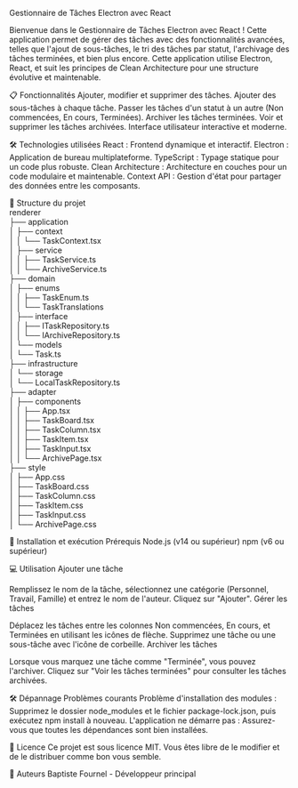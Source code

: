Gestionnaire de Tâches Electron avec React

Bienvenue dans le Gestionnaire de Tâches Electron avec React ! Cette application permet de gérer des tâches avec des fonctionnalités avancées, telles que l'ajout de sous-tâches, le tri des tâches par statut, l'archivage des tâches terminées, et bien plus encore. Cette application utilise Electron, React, et suit les principes de Clean Architecture pour une structure évolutive et maintenable.

📋 Fonctionnalités
Ajouter, modifier et supprimer des tâches.
Ajouter des sous-tâches à chaque tâche.
Passer les tâches d'un statut à un autre (Non commencées, En cours, Terminées).
Archiver les tâches terminées.
Voir et supprimer les tâches archivées.
Interface utilisateur interactive et moderne.


🛠️ Technologies utilisées
React : Frontend dynamique et interactif.
Electron : Application de bureau multiplateforme.
TypeScript : Typage statique pour un code plus robuste.
Clean Architecture : Architecture en couches pour un code modulaire et maintenable.
Context API : Gestion d'état pour partager des données entre les composants.


📂 Structure du projet <br>
renderer <br>
├── application <br>
│   ├── context <br>
│   │   └── TaskContext.tsx <br>
│   ├── service <br>
│   │   ├── TaskService.ts <br>
│   │   └── ArchiveService.ts <br>
├── domain <br>
│   ├── enums <br>
│   │   ├── TaskEnum.ts <br>
│   │   └── TaskTranslations <br>
│   ├── interface <br>
│   │   ├── ITaskRepository.ts <br>
│   │   └── IArchiveRepository.ts <br>
│   └── models <br>
│       └── Task.ts <br>
├── infrastructure <br>
│   └── storage <br>
│       └── LocalTaskRepository.ts <br>
├── adapter <br>
│   ├── components <br>
│   │   ├── App.tsx <br>
│   │   ├── TaskBoard.tsx <br>
│   │   ├── TaskColumn.tsx <br>
│   │   ├── TaskItem.tsx <br>
│   │   ├── TaskInput.tsx <br>
│   │   └── ArchivePage.tsx <br>
├── style <br>
│   ├── App.css <br>
│   ├── TaskBoard.css <br>
│   ├── TaskColumn.css <br>
│   ├── TaskItem.css <br>
│   ├── TaskInput.css <br>
│   └── ArchivePage.css <br>


🚀 Installation et exécution
Prérequis
Node.js (v14 ou supérieur)
npm (v6 ou supérieur)

💻 Utilisation
Ajouter une tâche

Remplissez le nom de la tâche, sélectionnez une catégorie (Personnel, Travail, Famille) et entrez le nom de l'auteur. Cliquez sur "Ajouter".
Gérer les tâches

Déplacez les tâches entre les colonnes Non commencées, En cours, et Terminées en utilisant les icônes de flèche.
Supprimez une tâche ou une sous-tâche avec l'icône de corbeille.
Archiver les tâches

Lorsque vous marquez une tâche comme "Terminée", vous pouvez l'archiver.
Cliquez sur "Voir les tâches terminées" pour consulter les tâches archivées.

🛠️ Dépannage
Problèmes courants
Problème d'installation des modules : Supprimez le dossier node_modules et le fichier package-lock.json, puis exécutez npm install à nouveau.
L'application ne démarre pas : Assurez-vous que toutes les dépendances sont bien installées.

📄 Licence
Ce projet est sous licence MIT. Vous êtes libre de le modifier et de le distribuer comme bon vous semble.

👤 Auteurs
Baptiste Fournel - Développeur principal
